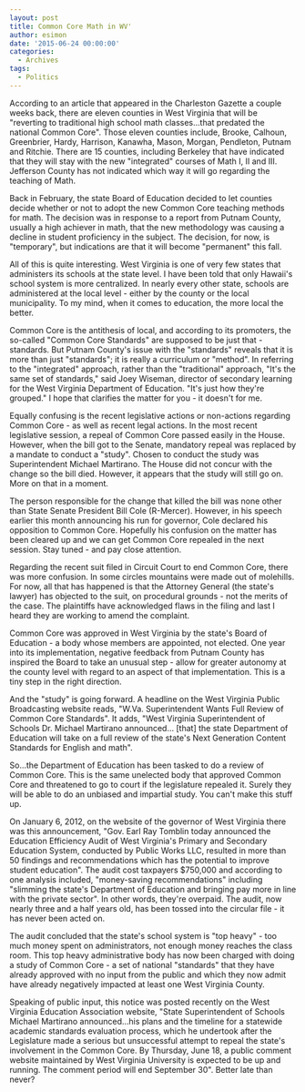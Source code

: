 ```yaml
---
layout: post
title: Common Core Math in WV'
author: esimon
date: '2015-06-24 00:00:00'
categories:
  - Archives
tags:
  - Politics
---
```

According to an article that appeared in the Charleston Gazette a couple weeks back, there are eleven counties in West Virginia that will be "reverting to traditional high school math classes...that predated the national Common Core". Those eleven counties include, Brooke, Calhoun, Greenbrier, Hardy, Harrison, Kanawha, Mason, Morgan, Pendleton, Putnam and Ritchie. There are 15 counties, including Berkeley that have indicated that they will stay with the new "integrated" courses of Math I, II and III. Jefferson County has not indicated which way it will go regarding the teaching of Math. 

Back in February, the state Board of Education decided to let counties decide whether or not to adopt the new Common Core teaching methods for math. The decision was in response to a report from Putnam County, usually a high achiever in math, that the new methodology was causing a decline in student proficiency in the subject. The decision, for now, is "temporary", but indications are that it will become "permanent" this fall. 

All of this is quite interesting. West Virginia is one of very few states that administers its schools at the state level. I have been told that only Hawaii's school system is more centralized. In nearly every other state, schools are administered at the local level - either by the county or the local municipality. To my mind, when it comes to education, the more local the better. 

Common Core is the antithesis of local, and according to its promoters, the so-called "Common Core Standards" are supposed to be just that - standards. But Putnam County's issue with the "standards" reveals that it is more than just "standards"; it is really a curriculum or "method". In referring to the "integrated" approach, rather than the "traditional" approach, "It's the same set of standards," said Joey Wiseman, director of secondary learning for the West Virginia Department of Education. "It's just how they're grouped." I hope that clarifies the matter for you - it doesn't for me. 

Equally confusing is the recent legislative actions or non-actions regarding Common Core - as well as recent legal actions. In the most recent legislative session, a repeal of Common Core passed easily in the House. However, when the bill got to the Senate, mandatory repeal was replaced by a mandate to conduct a "study". Chosen to conduct the study was Superintendent Michael Martirano. The House did not concur with the change so the bill died. However, it appears that the study will still go on. More on that in a moment.

The person responsible for the change that killed the bill was none other than State Senate President Bill Cole (R-Mercer). However, in his speech earlier this month announcing his run for governor, Cole declared his opposition to Common Core. Hopefully his confusion on the matter has been cleared up and we can get Common Core repealed in the next session. Stay tuned - and pay close attention. 

Regarding the recent suit filed in Circuit Court to end Common Core, there was more confusion. In some circles mountains were made out of molehills. For now, all that has happened is that the Attorney General (the state's lawyer) has objected to the suit, on procedural grounds - not the merits of the case. The plaintiffs have acknowledged flaws in the filing and last I heard they are working to amend the complaint. 

Common Core was approved in West Virginia by the state's Board of Education - a body whose members are appointed, not elected. One year into its implementation, negative feedback from Putnam County has inspired the Board to take an unusual step - allow for greater autonomy at the county level with regard to an aspect of that implementation. This is a tiny step in the right direction. 

And the "study" is going forward. A headline on the West Virginia Public Broadcasting website reads, "W.Va. Superintendent Wants Full Review of Common Core Standards". It adds, "West Virginia Superintendent of Schools Dr. Michael Martirano announced… [that] the state Department of Education will take on a full review of the state's Next Generation Content Standards for English and math". 

So…the Department of Education has been tasked to do a review of Common Core. This is the same unelected body that approved Common Core and threatened to go to court if the legislature repealed it. Surely they will be able to do an unbiased and impartial study. You can't make this stuff up. 

On January 6, 2012, on the website of the governor of West Virginia there was this announcement, "Gov. Earl Ray Tomblin today announced the Education Efficiency Audit of West Virginia's Primary and Secondary Education System, conducted by Public Works LLC, resulted in more than 50 findings and recommendations which has the potential to improve student education". The audit cost taxpayers $750,000 and according to one analysis included, "money-saving recommendations" including "slimming the state's Department of Education and bringing pay more in line with the private sector". In other words, they're overpaid. The audit, now nearly three and a half years old, has been tossed into the circular file - it has never been acted on. 

The audit concluded that the state's school system is "top heavy" - too much money spent on administrators, not enough money reaches the class room. This top heavy administrative body has now been charged with doing a study of Common Core - a set of national "standards" that they have already approved with no input from the public and which they now admit have already negatively impacted at least one West Virginia County. 

Speaking of public input, this notice was posted recently on the West Virginia Education Association website, "State Superintendent of Schools Michael Martirano announced…his plans and the timeline for a statewide academic standards evaluation process, which he undertook after the Legislature made a serious but unsuccessful attempt to repeal the state's involvement in the Common Core. By Thursday, June 18, a public comment website maintained by West Virginia University is expected to be up and running. The comment period will end September 30". Better late than never?


